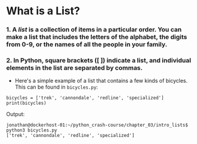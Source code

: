 # What is a List?

### 1. A *list* is a collection of items in a particular order. You can make a list that includes the letters of the alphabet, the digits from 0-9, or the names of all the people in your family.

### 2. In Python, square brackets ([ ]) indicate a list, and individual elements in the list are separated by commas. 

- Here's a simple example of a list that contains a few kinds of bicycles. This can be found in `bicycles.py`:

```
bicycles = ['trek', 'cannondale', 'redline', 'specialized']
print(bicycles)
```

Output:

```
jonathan@dockerhost-01:~/python_crash-course/chapter_03/intro_lists$ python3 bicycles.py
['trek', 'cannondale', 'redline', 'specialized']
```

